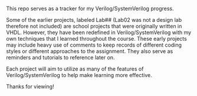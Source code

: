 This repo serves as a tracker for my Verilog/SystemVerilog progress.

Some of the earlier projects, labeled Lab## (Lab02 was not a design lab therefore not included) are school projects that were originally written in VHDL.
However, they have been redefined in Verilog/SystemVerilog with my own techniques that I learned throughout the course.
These early projects may include heavy use of comments to keep records of different coding styles or different approaches to the assignment.
They also serve as reminders and tutorials to reference later on.

Each project will aim to utilize as many of the features of Verilog/SystemVerilog to help make learning more effective.

Thanks for viewing! 
